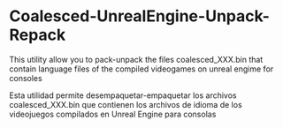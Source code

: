# Coalesced-UnrealEngine-Unpack-Repack
 This utility allow you to pack-unpack the files coalesced_XXX.bin that contain language files of the compiled videogames on unreal engime for consoles



Esta utilidad permite desempaquetar-empaquetar los archivos coalesced_XXX.bin que contienen los archivos de idioma de los videojuegos compilados en Unreal Engine para consolas
